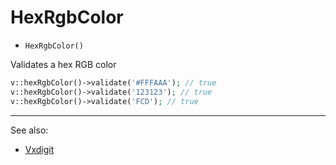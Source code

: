# HexRgbColor

- `HexRgbColor()`

Validates a hex RGB color

```php
v::hexRgbColor()->validate('#FFFAAA'); // true
v::hexRgbColor()->validate('123123'); // true
v::hexRgbColor()->validate('FCD'); // true
```

***
See also:

  * [Vxdigit](Vxdigit.md)

